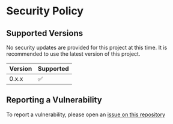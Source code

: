# Security Policy

## Supported Versions

No security updates are provided for this project at this time.
It is recommended to use the latest version of this project.

| Version | Supported          |
| ------- | ------------------ |
| 0.x.x   | :white_check_mark: |

## Reporting a Vulnerability

To report a vulnerability, please open an [issue on this repository](https://github.com/Cyboooooorg/idle-space-empire/issues)

